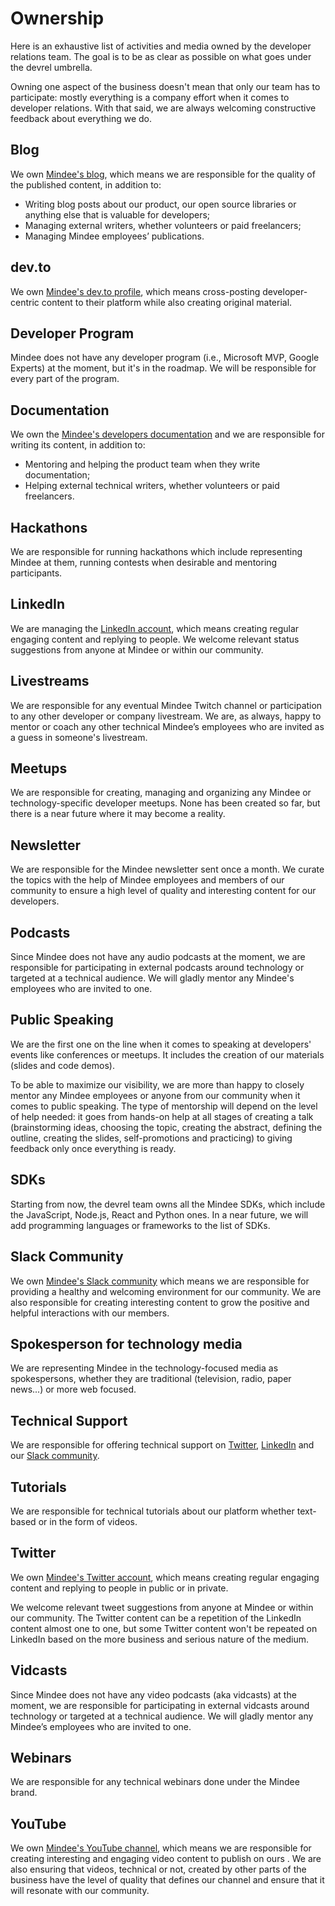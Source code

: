 # Ownership

Here is an exhaustive list of activities and media owned by the developer relations team. The goal is to be as clear as possible on what goes under the devrel umbrella.

Owning one aspect of the business doesn't mean that only our team has to participate: mostly everything is a company effort when it comes to developer relations. With that said, we are always welcoming constructive feedback about everything we do.

## Blog

We own [Mindee's blog](https://mindee.com/blog), which means we are responsible for the quality of the published content, in addition to:

- Writing blog posts about our product, our open source libraries or anything else that is valuable for developers;
- Managing external writers, whether volunteers or paid freelancers;
- Managing Mindee employees’ publications.

## dev.to

We own [Mindee's dev.to profile](https://dev.to/mindee), which means cross-posting developer-centric content to their platform while also creating original material.

## Developer Program

Mindee does not have any developer program (i.e., Microsoft MVP, Google Experts) at the moment, but it's in the roadmap. We will be responsible for every part of the program.

## Documentation

We own the [Mindee's developers documentation](https://developers.mindee.com/docs) and we are responsible for writing its content, in addition to:

- Mentoring and helping the product team when they write documentation;
- Helping external technical writers, whether volunteers or paid freelancers.

## Hackathons

We are responsible for running hackathons which include representing Mindee at them, running contests when desirable and mentoring participants.

## LinkedIn

We are managing the [LinkedIn account](https://www.linkedin.com/company/mindee/), which means creating regular engaging content and replying to people. We welcome relevant status suggestions from anyone at Mindee or within our community.

## Livestreams

We are responsible for any eventual Mindee Twitch channel or participation to any other developer or company livestream. We are, as always, happy to mentor or coach any other technical Mindee’s employees who are invited as a guess in someone's livestream.

## Meetups

We are responsible for creating, managing and organizing any Mindee or technology-specific developer meetups. None has been created so far, but there is a near future where it may become a reality.

## Newsletter

We are responsible for the Mindee newsletter sent once a month. We curate the topics with the help of Mindee employees and members of our community to ensure a high level of quality and interesting content for our developers.

## Podcasts

Since Mindee does not have any audio podcasts at the moment, we are responsible for participating in external podcasts around technology or targeted at a technical audience. We will gladly mentor any Mindee's employees who are invited to one.

## Public Speaking

We are the first one on the line when it comes to speaking at developers' events like conferences or meetups. It includes the creation of our materials (slides and code demos).

To be able to maximize our visibility, we are more than happy to closely mentor any Mindee employees or anyone from our community when it comes to public speaking. The type of mentorship will depend on the level of help needed: it goes from hands-on help at all stages of creating a talk (brainstorming ideas, choosing the topic, creating the abstract, defining the outline, creating the slides, self-promotions and practicing) to giving feedback only once everything is ready.

## SDKs

Starting from now, the devrel team owns all the Mindee SDKs, which include the JavaScript, Node.js, React and Python ones. In a near future, we will add programming languages or frameworks to the list of SDKs.

## Slack Community

We own [Mindee's Slack community](https://join.slack.com/t/mindee-community/shared_invite/zt-uzgmljfl-MotFVfH~IdEZxjp~0zldww) which means we are responsible for providing a healthy and welcoming  environment for our community. We are also responsible for creating interesting content to grow the positive and helpful interactions with our members.

## Spokesperson for technology media

We are representing Mindee in the technology-focused media as spokespersons, whether they are traditional (television, radio, paper news...) or more web focused.

## Technical Support

We are responsible for offering technical support on [Twitter](https://twitter.com/mindeeAPI), [LinkedIn](https://www.linkedin.com/company/mindee/) and our [Slack community](https://join.slack.com/t/mindee-community/shared_invite/zt-uzgmljfl-MotFVfH~IdEZxjp~0zldww).

## Tutorials

We are responsible for technical tutorials about our platform whether text-based or in the form of videos.

## Twitter

We own [Mindee's Twitter account](https://twitter.com/mindeeAPI), which means creating regular engaging content and replying to people in public or in private.

We welcome relevant tweet suggestions from anyone at Mindee or within our community. The Twitter content can be a repetition of the LinkedIn content almost one to one, but some Twitter content won't be repeated on LinkedIn based on the more business and serious nature of the medium.

## Vidcasts

Since Mindee does not have any video podcasts (aka vidcasts) at the moment, we are responsible for participating in external vidcasts around technology or targeted at a technical audience. We will gladly mentor any Mindee’s employees who are invited to one.

## Webinars

We are responsible for any technical webinars done under the Mindee brand.

## YouTube

We own [Mindee's YouTube channel](https://www.youtube.com/channel/UCXcb0H4P81RqvvvFfWdszoA), which means we are responsible for creating interesting and engaging video content to publish on ours . We are also ensuring that videos, technical or not, created by other parts of the business have the level of quality that defines our channel and ensure that it will resonate with our community.
